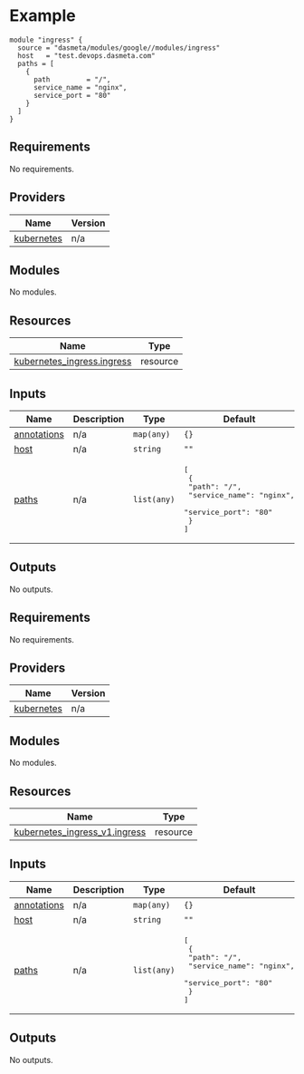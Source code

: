# Example
```
module "ingress" {
  source = "dasmeta/modules/google//modules/ingress"
  host   = "test.devops.dasmeta.com"
  paths = [
    {
      path         = "/",
      service_name = "nginx",
      service_port = "80"
    }
  ]
}
```
<!-- BEGIN_TF_DOCS -->
## Requirements

No requirements.

## Providers

| Name | Version |
|------|---------|
| <a name="provider_kubernetes"></a> [kubernetes](#provider\_kubernetes) | n/a |

## Modules

No modules.

## Resources

| Name | Type |
|------|------|
| [kubernetes_ingress.ingress](https://registry.terraform.io/providers/hashicorp/kubernetes/latest/docs/resources/ingress) | resource |

## Inputs

| Name | Description | Type | Default | Required |
|------|-------------|------|---------|:--------:|
| <a name="input_annotations"></a> [annotations](#input\_annotations) | n/a | `map(any)` | `{}` | no |
| <a name="input_host"></a> [host](#input\_host) | n/a | `string` | `""` | no |
| <a name="input_paths"></a> [paths](#input\_paths) | n/a | `list(any)` | <pre>[<br>  {<br>    "path": "/",<br>    "service_name": "nginx",<br>    "service_port": "80"<br>  }<br>]</pre> | no |

## Outputs

No outputs.
<!-- END_TF_DOCS -->
<!-- BEGINNING OF PRE-COMMIT-TERRAFORM DOCS HOOK -->
## Requirements

No requirements.

## Providers

| Name | Version |
|------|---------|
| <a name="provider_kubernetes"></a> [kubernetes](#provider\_kubernetes) | n/a |

## Modules

No modules.

## Resources

| Name | Type |
|------|------|
| [kubernetes_ingress_v1.ingress](https://registry.terraform.io/providers/hashicorp/kubernetes/latest/docs/resources/ingress_v1) | resource |

## Inputs

| Name | Description | Type | Default | Required |
|------|-------------|------|---------|:--------:|
| <a name="input_annotations"></a> [annotations](#input\_annotations) | n/a | `map(any)` | `{}` | no |
| <a name="input_host"></a> [host](#input\_host) | n/a | `string` | `""` | no |
| <a name="input_paths"></a> [paths](#input\_paths) | n/a | `list(any)` | <pre>[<br>  {<br>    "path": "/",<br>    "service_name": "nginx",<br>    "service_port": "80"<br>  }<br>]</pre> | no |

## Outputs

No outputs.
<!-- END OF PRE-COMMIT-TERRAFORM DOCS HOOK -->
